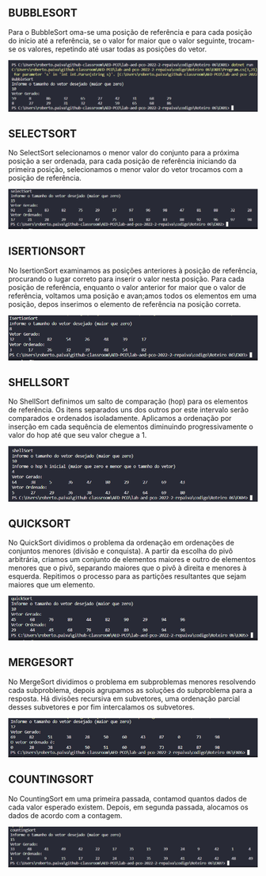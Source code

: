 ## BUBBLESORT

Para o BubbleSort oma-se uma posição de referência e para cada posição do início até a referência, se o valor for maior que o valor seguinte, trocam-se os valores, repetindo até usar todas as posições do vetor.

![Print EX01](img/EX01.png)

## SELECTSORT

No SelectSort selecionamos o menor valor do conjunto para a próxima posição a ser ordenada, para cada posição de referência iniciando da primeira posição, selecionamos o menor valor do vetor trocamos com a posição de referência.

![Print EX02](img/EX02.png)

## ISERTIONSORT

No IsertionSort examinamos as posições anteriores à posição de referência, procurando o lugar correto para inserir o valor nesta posição. Para cada posição de referência, enquanto o valor anterior for maior que o valor de referência, voltamos uma posição  e avan;amos todos os elementos em uma posição, depos inserimos o elemento de referência na posição correta.

![Print EX03](img/EX03.png)

## SHELLSORT

No ShellSort definimos um salto de comparação (hop) para os elementos de referência. Os itens separados uns dos outros por este intervalo serão comparados e ordenados isoladamente. Aplicamos a ordenação por inserção em cada sequência de elementos diminuindo progressivamente o valor do hop até que seu valor chegue a 1.

![Print EX04](img/EX04.png)

## QUICKSORT

No QuickSort dividimos o problema da ordenação em ordenações de conjuntos menores (divisão e conquista). A partir da escolha do pivô arbitrária, criamos um conjunto de elementos maiores e outro de elementos menores que o pivô, separando maiores que o pivô à direita e menores à esquerda. Repitimos o processo para as partições resultantes que sejam maiores que um elemento.

![Print EX05](img/EX05.png)

## MERGESORT

No MergeSort dividimos o problema em subproblemas menores resolvendo cada subproblema, depois agrupamos as soluções do subproblema para a resposta. Há divisões recursiva em subvetores, uma ordenação parcial desses subvetores e por fim intercalamos os subvetores.

![Print EX06](img/EX06.png)

## COUNTINGSORT

No CountingSort em uma primeira passada, contamod quantos dados de cada valor esperado existem. Depois, em segunda passada, alocamos os dados de acordo com a contagem.

![Print EX07](img/EX07.png)
